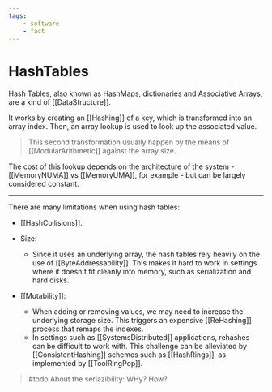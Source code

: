 ```yaml
---
tags:
    - software
    - fact
---
```

# HashTables

Hash Tables, also known as  HashMaps, dictionaries and Associative Arrays, are a kind of [[DataStructure]].

It works by creating an [[Hashing]] of a key, which is transformed into an array index. Then, an array lookup is used to look up the associated value.

> This second transformation usually happen by the means of [[ModularArithmetic]] against the array size.

The cost of this lookup depends on the architecture of the system -  [[MemoryNUMA]] vs [[MemoryUMA]], for example - but can be largely considered constant.

___

There are many limitations when using hash tables:

* [[HashCollisions]].
* Size:
  * Since it uses an underlying array, the hash tables rely heavily on the use of [[ByteAddressability]]. This makes it hard to work in settings where it doesn't fit cleanly into memory, such as serialization and hard disks.

* [[Mutability]]:
  * When adding or removing values, we may need to increase the underlying storage size. This triggers an expensive [[ReHashing]] process that remaps the indexes.
  * In settings such as [[SystemsDistributed]] applications, rehashes can be difficult to work with. This challenge can be alleviated by [[ConsistentHashing]] schemes such as [[HashRings]], as implemented by [[ToolRingPop]].

> #todo About the seriazibility: WHy? How?

